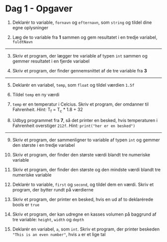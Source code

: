 # Dag 1 - Opgaver

1. Deklarér to variable, `fornavn` og `efternavn`, som `string` og tildel dine egne oplysninger

2. Læg de to variable fra **1** sammen og gem resultatet i en tredje variabel, `fuldtNavn`

---

3. Skriv et program, der lægger tre variable af typen `int` sammen og gemmer resultatet i en fjerde variabel

4. Skriv et program, der finder gennemsnittet af de tre variable fra **3**

---

5. Deklarér en variabel, `temp`, som `float` og tildel værdien `1.5f`

6. Tildel `temp` en ny værdi

7. `temp` er en temperatur i Celcius. Skriv et program, der omdanner til Fahrenheit. *Hint:* T<sub>f</sub> = T<sub>c</sub> * 1.8 + 32

8. Udbyg programmet fra **7**, så det printer en besked, hvis temperaturen i Fahrenheit overstiger `212f`. *Hint:* `print("her er en besked")`

---

9. Skriv et program, der sammenligner to variable af typen `int` og gemmer den største i en tredje variabel

10. Skriv et program, der finder den største værdi blandt tre numeriske variable

11. Skriv et program, der finder den største og den mindste værdi blandt tre numeriske variable

12. Deklarér to variable, `first` og `second`, og tildel dem en værdi. Skriv et program, der bytter rundt på værdierne

13. Skriv et program, der printer en besked, hvis en ud af to deklarérede bools er `true`

14. Skriv et program, der kan udregne en kasses volumen på baggrund af tre variable: `height`, `width` og `depth`

15. Deklarér en variabel, `a`, som `int`. Skriv et program, der printer beskeden `"This is an even number"`, hvis `a` er et lige tal